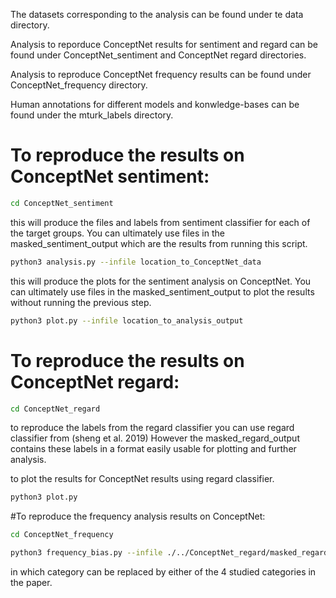 The datasets corresponding to the analysis can be found under te data directory.

Analysis to reporduce ConceptNet results for sentiment and regard can be found under ConceptNet_sentiment and ConceptNet regard directories.

Analysis to reproduce ConceptNet frequency results can be found under ConceptNet_frequency directory.

Human annotations for different models and konwledge-bases can be found under the mturk_labels directory.

# To reproduce the results on ConceptNet sentiment:

```bash
cd ConceptNet_sentiment
```

this will produce the files and labels from sentiment classifier for each of the target groups. You can ultimately use files in the masked_sentiment_output which are the results from running this script.
```bash
python3 analysis.py --infile location_to_ConceptNet_data
```

this will produce the plots for the sentiment analysis on ConceptNet. You can ultimately use files in the masked_sentiment_output to plot the results without running the previous step.
```bash
python3 plot.py --infile location_to_analysis_output
```

# To reproduce the results on ConceptNet regard:

```bash
cd ConceptNet_regard
```

to reproduce the labels from the regard classifier you can use regard classifier from (sheng et al. 2019) However the masked_regard_output contains these labels in a format easily usable for plotting and further analysis.

to plot the results for ConceptNet results using regard classifier.
```bash
python3 plot.py
```

#To reproduce the frequency analysis results on ConceptNet:

```bash
cd ConceptNet_frequency
```
```bash
python3 frequency_bias.py --infile ./../ConceptNet_regard/masked_regard_output/ --category origin
```
in which category can be replaced by either of the 4 studied categories in the paper.
